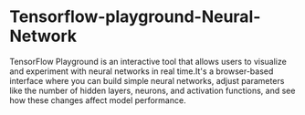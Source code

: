 # Tensorflow-playground-Neural-Network
TensorFlow Playground is an interactive tool that allows users to visualize and experiment with neural networks in real time.It's a browser-based interface where you can build simple neural networks, adjust parameters like the number of hidden layers, neurons, and activation functions, and see how these changes affect model performance.

